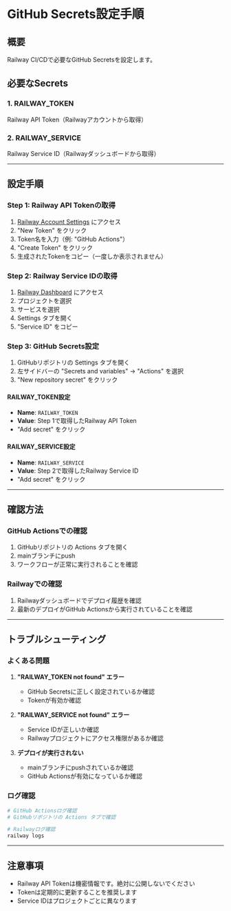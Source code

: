 # GitHub Secrets設定手順

## 概要
Railway CI/CDで必要なGitHub Secretsを設定します。

## 必要なSecrets

### 1. RAILWAY_TOKEN
Railway API Token（Railwayアカウントから取得）

### 2. RAILWAY_SERVICE  
Railway Service ID（Railwayダッシュボードから取得）

---

## 設定手順

### Step 1: Railway API Tokenの取得

1. [Railway Account Settings](https://railway.app/account/tokens) にアクセス
2. "New Token" をクリック
3. Token名を入力（例: "GitHub Actions"）
4. "Create Token" をクリック
5. 生成されたTokenをコピー（一度しか表示されません）

### Step 2: Railway Service IDの取得

1. [Railway Dashboard](https://railway.app/dashboard) にアクセス
2. プロジェクトを選択
3. サービスを選択
4. Settings タブを開く
5. "Service ID" をコピー

### Step 3: GitHub Secrets設定

1. GitHubリポジトリの Settings タブを開く
2. 左サイドバーの "Secrets and variables" → "Actions" を選択
3. "New repository secret" をクリック

#### RAILWAY_TOKEN設定
- **Name**: `RAILWAY_TOKEN`
- **Value**: Step 1で取得したRailway API Token
- "Add secret" をクリック

#### RAILWAY_SERVICE設定
- **Name**: `RAILWAY_SERVICE`
- **Value**: Step 2で取得したRailway Service ID
- "Add secret" をクリック

---

## 確認方法

### GitHub Actionsでの確認
1. GitHubリポジトリの Actions タブを開く
2. mainブランチにpush
3. ワークフローが正常に実行されることを確認

### Railwayでの確認
1. Railwayダッシュボードでデプロイ履歴を確認
2. 最新のデプロイがGitHub Actionsから実行されていることを確認

---

## トラブルシューティング

### よくある問題

1. **"RAILWAY_TOKEN not found" エラー**
   - GitHub Secretsに正しく設定されているか確認
   - Tokenが有効か確認

2. **"RAILWAY_SERVICE not found" エラー**
   - Service IDが正しいか確認
   - Railwayプロジェクトにアクセス権限があるか確認

3. **デプロイが実行されない**
   - mainブランチにpushされているか確認
   - GitHub Actionsが有効になっているか確認

### ログ確認

```bash
# GitHub Actionsログ確認
# GitHubリポジトリの Actions タブで確認

# Railwayログ確認
railway logs
```

---

## 注意事項

- Railway API Tokenは機密情報です。絶対に公開しないでください
- Tokenは定期的に更新することを推奨します
- Service IDはプロジェクトごとに異なります 